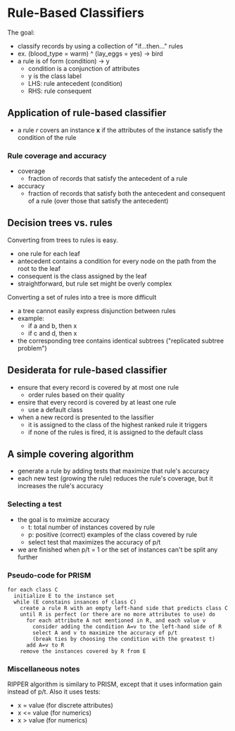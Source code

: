 # Rule-Based Classifiers

The goal:
- classify records by using a collection of "if...then..." rules
- ex. (blood_type = warm) ^ (lay_eggs = yes) -> bird
- a rule is of form (condition) -> y
  - condition is a conjunction of attributes
  - y is the class label
  - LHS: rule antecedent (condition)
  - RHS: rule consequent

## Application of rule-based classifier
- a rule _r_ covers an instance __x__ if the attributes of the instance satisfy the condition of the rule

### Rule coverage and accuracy
- coverage
  - fraction of records that satisfy the antecedent of a rule
- accuracy
  - fraction of records that satisfy both the antecedent and consequent of a rule (over those that satisfy the antecedent)

## Decision trees vs. rules
Converting from trees to rules is easy.
- one rule for each leaf
- antecedent contains a condition for every node on the path from the root to the leaf
- consequent is the class assigned by the leaf
- straightforward, but rule set might be overly complex

Converting a set of rules into a tree is more difficult
- a tree cannot easily express disjunction between rules
- example:
  - if a and b, then x
  - if c and d, then x
- the corresponding tree contains identical subtrees ("replicated subtree problem")

## Desiderata for rule-based classifier
- ensure that every record is covered by at most one rule
  - order rules based on their quality
- ensire that every record is covered by at least one rule
  - use a default class
- when a new record is presented to the lassifier
  - it is assigned to the class of the highest ranked rule it triggers
  - if none of the rules is fired, it is assigned to the default class

## A simple covering algorithm
- generate a rule by adding tests that maximize that rule's accuracy
- each new test (growing the rule) reduces the rule's coverage, but it increases the rule's accuracy

### Selecting a test
- the goal is to mximize accuracy
  - t: total number of instances covered by rule
  - p: positive (correct) examples of the class covered by rule
  - select test that maximizes the accuracy of p/t
- we are finished when p/t = 1 or the set of instances can't be split any further

### Pseudo-code for PRISM
```
for each class C
  initialize E to the instance set
  while (E constains insances of class C)
    create a rule R with an empty left-hand side that predicts class C
    until R is perfect (or there are no more attributes to use) do
      for each attribute A not mentioned in R, and each value v
        consider adding the condition A=v to the left-hand side of R
        select A and v to maximize the accuracy of p/t
        (break ties by choosing the condition with the greatest t)
      add A=v to R
    remove the instances covered by R from E
```

### Miscellaneous notes
RIPPER algorithm is similary to PRISM, except that it uses information gain instead of p/t. Also it uses tests:
  - x = value (for discrete attributes)
  - x <= value (for numerics)
  - x > value (for numerics)
